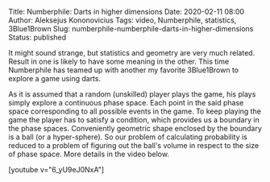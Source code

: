Title: Numberphile: Darts in higher dimensions
Date: 2020-02-11 08:00
Author: Aleksejus Kononovicius
Tags: video, Numberphile, statistics, 3Blue1Brown
Slug: numberphile-numberphile-darts-in-higher-dimensions
Status: published

It might sound strange, but statistics and geometry are very much related.
Result in one is likely to have some meaning in the other. This time Numberphile
has teamed up with another my favorite 3Blue1Brown to explore a game using
darts.

As it is assumed that a random (unskilled) player plays the game, his plays
simply explore a continuous phase space. Each point in the said phase space
corresponding to all possible events in the game. To keep playing the game the
player has to satisfy a condition, which provides us a boundary in the phase
spaces. Conveniently geometric shape enclosed by the boundary is a ball (or a
hyper-sphere). So our problem of calculating probability is reduced to a problem
of figuring out the ball's volume in respect to the size of phase space. More
details in the video below.

[youtube v="6_yU9eJ0NxA"]
